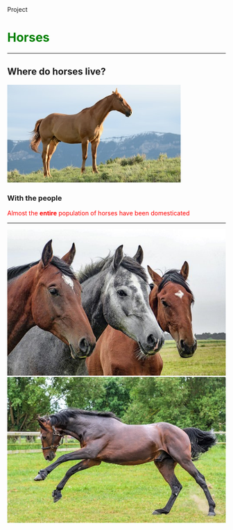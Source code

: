 <!doctype html>
<html>
<head>
<style>
 h1{
    color: green;
 }
  </style>
<meta charset="UTf-8">
Project
</head>
</html>
<body>
<h1>Horses</h1>
 <hr>
 <h2>Where do horses live?</h2>
 <img src="photo-1450052590821-8bf91254a353.jpg" alt="horse on a plain">
 <h3 title="<i>With<i> the people">With the people</h3>
 <p style="color:red;">Almost the <b>entire</b> population of horses have been domesticated</p>
 <hr>
<img src="horses-1414889__340.jpg" alt="3 horses">
<br>
<img src="Most-Expensive-Horse-Ever.jpg.webp" alt="horse running">
